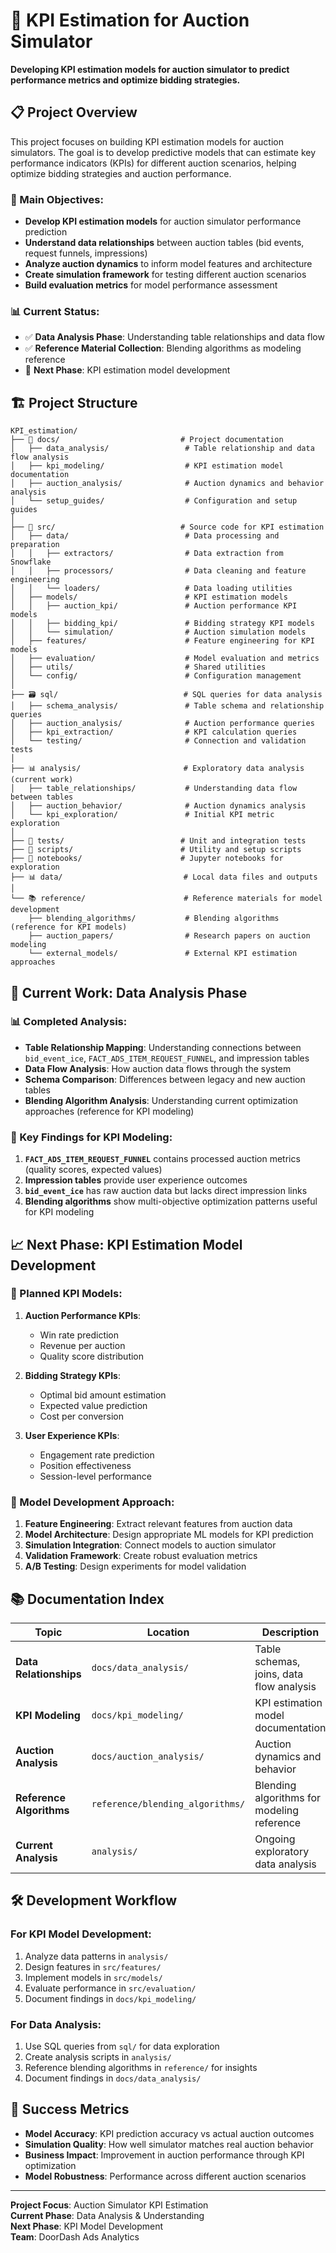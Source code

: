 # 🎯 KPI Estimation for Auction Simulator

**Developing KPI estimation models for auction simulator to predict performance metrics and optimize bidding strategies.**

## 📋 **Project Overview**

This project focuses on building KPI estimation models for auction simulators. The goal is to develop predictive models that can estimate key performance indicators (KPIs) for different auction scenarios, helping optimize bidding strategies and auction performance.

### **🎯 Main Objectives:**
- **Develop KPI estimation models** for auction simulator performance prediction
- **Understand data relationships** between auction tables (bid events, request funnels, impressions)
- **Analyze auction dynamics** to inform model features and architecture
- **Create simulation framework** for testing different auction scenarios
- **Build evaluation metrics** for model performance assessment

### **📊 Current Status:**
- ✅ **Data Analysis Phase**: Understanding table relationships and data flow
- ✅ **Reference Material Collection**: Blending algorithms as modeling reference
- 🔄 **Next Phase**: KPI estimation model development

## 🏗️ **Project Structure**

```
KPI_estimation/
├── 📖 docs/                           # Project documentation
│   ├── data_analysis/                 # Table relationship and data flow analysis
│   ├── kpi_modeling/                  # KPI estimation model documentation
│   ├── auction_analysis/              # Auction dynamics and behavior analysis
│   └── setup_guides/                  # Configuration and setup guides
│
├── 🐍 src/                            # Source code for KPI estimation
│   ├── data/                          # Data processing and preparation
│   │   ├── extractors/                # Data extraction from Snowflake
│   │   ├── processors/                # Data cleaning and feature engineering
│   │   └── loaders/                   # Data loading utilities
│   ├── models/                        # KPI estimation models
│   │   ├── auction_kpi/               # Auction performance KPI models
│   │   ├── bidding_kpi/               # Bidding strategy KPI models
│   │   └── simulation/                # Auction simulation models
│   ├── features/                      # Feature engineering for KPI models
│   ├── evaluation/                    # Model evaluation and metrics
│   ├── utils/                         # Shared utilities
│   └── config/                        # Configuration management
│
├── 🗃️ sql/                            # SQL queries for data analysis
│   ├── schema_analysis/               # Table schema and relationship queries
│   ├── auction_analysis/              # Auction performance queries
│   ├── kpi_extraction/                # KPI calculation queries
│   └── testing/                       # Connection and validation tests
│
├── 📊 analysis/                       # Exploratory data analysis (current work)
│   ├── table_relationships/           # Understanding data flow between tables
│   ├── auction_behavior/              # Auction dynamics analysis
│   └── kpi_exploration/               # Initial KPI metric exploration
│
├── 🧪 tests/                          # Unit and integration tests
├── 🔧 scripts/                        # Utility and setup scripts
├── 📓 notebooks/                      # Jupyter notebooks for exploration
├── 📊 data/                           # Local data files and outputs
│
└── 📚 reference/                      # Reference materials for model development
    ├── blending_algorithms/           # Blending algorithms (reference for KPI models)
    ├── auction_papers/                # Research papers on auction modeling
    └── external_models/               # External KPI estimation approaches
```

## 🚀 **Current Work: Data Analysis Phase**

### **📊 Completed Analysis:**
- **Table Relationship Mapping**: Understanding connections between `bid_event_ice`, `FACT_ADS_ITEM_REQUEST_FUNNEL`, and impression tables
- **Data Flow Analysis**: How auction data flows through the system
- **Schema Comparison**: Differences between legacy and new auction tables
- **Blending Algorithm Analysis**: Understanding current optimization approaches (reference for KPI modeling)

### **🎯 Key Findings for KPI Modeling:**
1. **`FACT_ADS_ITEM_REQUEST_FUNNEL`** contains processed auction metrics (quality scores, expected values)
2. **Impression tables** provide user experience outcomes
3. **`bid_event_ice`** has raw auction data but lacks direct impression links
4. **Blending algorithms** show multi-objective optimization patterns useful for KPI modeling

## 📈 **Next Phase: KPI Estimation Model Development**

### **🎯 Planned KPI Models:**
1. **Auction Performance KPIs**:
   - Win rate prediction
   - Revenue per auction
   - Quality score distribution

2. **Bidding Strategy KPIs**:
   - Optimal bid amount estimation
   - Expected value prediction
   - Cost per conversion

3. **User Experience KPIs**:
   - Engagement rate prediction
   - Position effectiveness
   - Session-level performance

### **🔧 Model Development Approach:**
1. **Feature Engineering**: Extract relevant features from auction data
2. **Model Architecture**: Design appropriate ML models for KPI prediction
3. **Simulation Integration**: Connect models to auction simulator
4. **Validation Framework**: Create robust evaluation metrics
5. **A/B Testing**: Design experiments for model validation

## 📚 **Documentation Index**

| Topic | Location | Description |
|-------|----------|-------------|
| **Data Relationships** | `docs/data_analysis/` | Table schemas, joins, data flow analysis |
| **KPI Modeling** | `docs/kpi_modeling/` | KPI estimation model documentation |
| **Auction Analysis** | `docs/auction_analysis/` | Auction dynamics and behavior |
| **Reference Algorithms** | `reference/blending_algorithms/` | Blending algorithms for modeling reference |
| **Current Analysis** | `analysis/` | Ongoing exploratory data analysis |

## 🛠️ **Development Workflow**

### **For KPI Model Development:**
1. Analyze data patterns in `analysis/`
2. Design features in `src/features/`
3. Implement models in `src/models/`
4. Evaluate performance in `src/evaluation/`
5. Document findings in `docs/kpi_modeling/`

### **For Data Analysis:**
1. Use SQL queries from `sql/` for data exploration
2. Create analysis scripts in `analysis/`
3. Reference blending algorithms in `reference/` for insights
4. Document findings in `docs/data_analysis/`

## 🎯 **Success Metrics**

- **Model Accuracy**: KPI prediction accuracy vs actual auction outcomes
- **Simulation Quality**: How well simulator matches real auction behavior
- **Business Impact**: Improvement in auction performance through KPI optimization
- **Model Robustness**: Performance across different auction scenarios

---

**Project Focus**: Auction Simulator KPI Estimation  
**Current Phase**: Data Analysis & Understanding  
**Next Phase**: KPI Model Development  
**Team**: DoorDash Ads Analytics